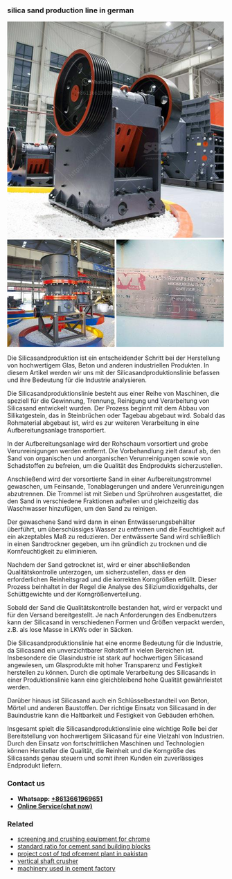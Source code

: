 <h3>silica sand production line in german</h3><img src='1708587338.jpg' alt=''><p>Die Silicasandproduktion ist ein entscheidender Schritt bei der Herstellung von hochwertigem Glas, Beton und anderen industriellen Produkten. In diesem Artikel werden wir uns mit der Silicasandproduktionslinie befassen und ihre Bedeutung für die Industrie analysieren.</p><p>Die Silicasandproduktionslinie besteht aus einer Reihe von Maschinen, die speziell für die Gewinnung, Trennung, Reinigung und Verarbeitung von Silicasand entwickelt wurden. Der Prozess beginnt mit dem Abbau von Silikatgestein, das in Steinbrüchen oder Tagebau abgebaut wird. Sobald das Rohmaterial abgebaut ist, wird es zur weiteren Verarbeitung in eine Aufbereitungsanlage transportiert.</p><p>In der Aufbereitungsanlage wird der Rohschaum vorsortiert und grobe Verunreinigungen werden entfernt. Die Vorbehandlung zielt darauf ab, den Sand von organischen und anorganischen Verunreinigungen sowie von Schadstoffen zu befreien, um die Qualität des Endprodukts sicherzustellen.</p><p>Anschließend wird der vorsortierte Sand in einer Aufbereitungstrommel gewaschen, um Feinsande, Tonablagerungen und andere Verunreinigungen abzutrennen. Die Trommel ist mit Sieben und Sprührohren ausgestattet, die den Sand in verschiedene Fraktionen aufteilen und gleichzeitig das Waschwasser hinzufügen, um den Sand zu reinigen.</p><p>Der gewaschene Sand wird dann in einen Entwässerungsbehälter überführt, um überschüssiges Wasser zu entfernen und die Feuchtigkeit auf ein akzeptables Maß zu reduzieren. Der entwässerte Sand wird schließlich in einen Sandtrockner gegeben, um ihn gründlich zu trocknen und die Kornfeuchtigkeit zu eliminieren.</p><p>Nachdem der Sand getrocknet ist, wird er einer abschließenden Qualitätskontrolle unterzogen, um sicherzustellen, dass er den erforderlichen Reinheitsgrad und die korrekten Korngrößen erfüllt. Dieser Prozess beinhaltet in der Regel die Analyse des Siliziumdioxidgehalts, der Schüttgewichte und der Korngrößenverteilung.</p><p>Sobald der Sand die Qualitätskontrolle bestanden hat, wird er verpackt und für den Versand bereitgestellt. Je nach Anforderungen des Endbenutzers kann der Silicasand in verschiedenen Formen und Größen verpackt werden, z.B. als lose Masse in LKWs oder in Säcken.</p><p>Die Silicasandproduktionslinie hat eine enorme Bedeutung für die Industrie, da Silicasand ein unverzichtbarer Rohstoff in vielen Bereichen ist. Insbesondere die Glasindustrie ist stark auf hochwertigen Silicasand angewiesen, um Glasprodukte mit hoher Transparenz und Festigkeit herstellen zu können. Durch die optimale Verarbeitung des Silicasands in einer Produktionslinie kann eine gleichbleibend hohe Qualität gewährleistet werden.</p><p>Darüber hinaus ist Silicasand auch ein Schlüsselbestandteil von Beton, Mörtel und anderen Baustoffen. Der richtige Einsatz von Silicasand in der Bauindustrie kann die Haltbarkeit und Festigkeit von Gebäuden erhöhen.</p><p>Insgesamt spielt die Silicasandproduktionslinie eine wichtige Rolle bei der Bereitstellung von hochwertigem Silicasand für eine Vielzahl von Industrien. Durch den Einsatz von fortschrittlichen Maschinen und Technologien können Hersteller die Qualität, die Reinheit und die Korngröße des Silicasands genau steuern und somit ihren Kunden ein zuverlässiges Endprodukt liefern.</p><h3>Contact us</h3><ul><li><strong>Whatsapp:&nbsp;<a href="https://wa.me/8613661969651">+8613661969651</a></strong></li><li><a href="https://swt.shibang-china.com/?git&amp;zhl&amp;silica sand production line in german"><strong>Online Service(chat now)</strong></a></li></ul><h3>Related</h3><ul><li><a href='screening and crushing equipment for chrome.md'>screening and crushing equipment for chrome</a></li><li><a href='standard ratio for cement sand building blocks.md'>standard ratio for cement sand building blocks</a></li><li><a href='project cost of tpd ofcement plant in pakistan.md'>project cost of tpd ofcement plant in pakistan</a></li><li><a href='vertical shaft crusher.md'>vertical shaft crusher</a></li><li><a href='machinery used in cement factory.md'>machinery used in cement factory</a></li></ul>